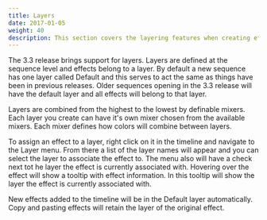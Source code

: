 ```yaml
---
title: Layers
date: 2017-01-05
weight: 40
description: This section covers the layering features when creating effects.
---
```


The 3.3 release brings support for layers. Layers are defined at the sequence level and effects belong to a layer. By default a new sequence has one layer called Default and this serves to act the same as things have been in previous releases. Older sequences opening in the 3.3 release will have the default layer and all effects will belong to that layer.

Layers are combined from the highest to the lowest by definable mixers. Each layer you create can have it's own mixer chosen from the available mixers. Each mixer defines how colors will combine between layers.

To assign an effect to a layer, right click on it in the timeline and navigate to the Layer menu. From there a list of the layer names will appear and you can select the layer to associate the effect to. The menu also will have a check next tot he layer the effect is currently associated with. Hovering over the effect will show a tooltip with effect information. In this tooltip will show the layer the effect is currently associated with.

New effects added to the timeline will be in the Default layer automatically. Copy and pasting effects will retain the layer of the original effect.
